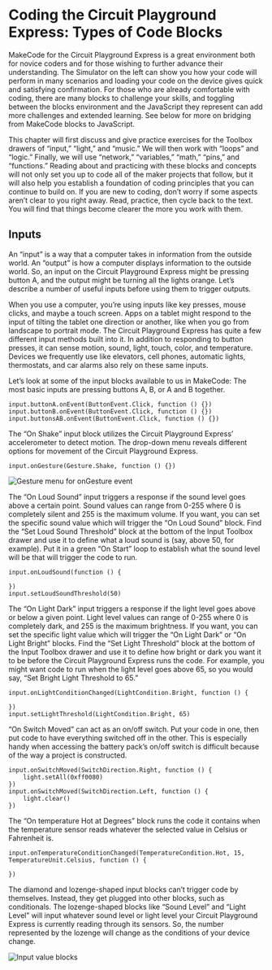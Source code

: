 # Coding the Circuit Playground Express: Types of Code Blocks 

MakeCode for the Circuit Playground Express is a great environment both for novice coders and for those wishing to further advance their understanding. The Simulator on the left can show you how your code will perform in many scenarios and loading your code on the device gives quick and satisfying confirmation. For those who are already comfortable with coding, there are many blocks to challenge your skills, and toggling between the blocks environment and the JavaScript they represent can add more challenges and extended learning. See below for more on bridging from MakeCode blocks to JavaScript. 

This chapter will first discuss and give practice exercises for the Toolbox drawers of “input,” “light,” and “music.” We will then work with “loops” and “logic.” Finally, we will use “network,” “variables,” “math,” “pins,” and “functions.” Reading about and practicing with these blocks and concepts will not only set you up to code all of the maker projects that follow, but it will also help you establish a foundation of coding principles that you can continue to build on. If you are new to coding, don’t worry if some aspects aren’t clear to you right away. Read, practice, then cycle back to the text. You will find that things become clearer the more you work with them. 

## Inputs

An “input” is a way that a computer takes in information from the outside world. An “output” is how a computer displays information to the outside world. So, an input on the Circuit Playground Express might be pressing button A, and the output might be turning all the lights orange. Let’s describe a number of useful inputs before using them to trigger outputs. 

When you use a computer, you’re using inputs like key presses, mouse clicks, and maybe a touch screen. Apps on a tablet might respond to the input of tilting the tablet one direction or another, like when you go from landscape to portrait mode. The Circuit Playground Express has quite a few different input methods built into it. In addition to responding to button presses, it can sense motion, sound, light, touch, color, and temperature. Devices we frequently use like elevators, cell phones, automatic lights, thermostats, and car alarms also rely on these same inputs. 

Let’s look at some of the input blocks available to us in MakeCode: 
The most basic inputs are pressing buttons A, B, or A and B together.

```block
input.buttonA.onEvent(ButtonEvent.Click, function () {})
input.buttonB.onEvent(ButtonEvent.Click, function () {})
input.buttonsAB.onEvent(ButtonEvent.Click, function () {})
```

The “On Shake” input block utilizes the Circuit Playground Express’ accelerometer to detect motion. The drop-down menu reveals different options for movement of the Circuit Playground Express.

```block
input.onGesture(Gesture.Shake, function () {})
```

![Gesture menu for onGesture event](/static/courses/maker/general/coding-the-cpx/on-gesture-menu.png)

The “On Loud Sound” input triggers a response if the sound level goes above a certain point. Sound values can range from 0-255 where 0 is completely silent and 255 is the maximum volume. If you want, you can set the specific sound value which will trigger the “On Loud Sound” block. Find the “Set Loud Sound Threshold” block at the bottom of the Input Toolbox drawer and use it to define what a loud sound is (say, above 50, for example). Put it in a green “On Start” loop to establish what the sound level will be that will trigger the code to run.

```blocks
input.onLoudSound(function () {
	
})
input.setLoudSoundThreshold(50)
```

The “On Light Dark” input triggers a response if the light level goes above or below a given point. Light level values can range of 0-255 where 0 is completely dark, and 255 is the maximum brightness. If you want, you can set the specific light value which will trigger the “On Light Dark” or “On Light Bright” blocks. Find the “Set Light Threshold” block at the bottom of the Input Toolbox drawer and use it to define how bright or dark you want it to be before the Circuit Playground Express runs the code. For example, you might want code to run when the light level goes above 65, so you would say, “Set Bright Light Threshold to 65.”

```blocks
input.onLightConditionChanged(LightCondition.Bright, function () {
	
})
input.setLightThreshold(LightCondition.Bright, 65)
```

“On Switch Moved” can act as an on/off switch. Put your code in one, then put code to have everything switched off in the other. This is especially handy when accessing the battery pack’s on/off switch is difficult because of the way a project is constructed.

```block
input.onSwitchMoved(SwitchDirection.Right, function () {
    light.setAll(0xff0080)
})
input.onSwitchMoved(SwitchDirection.Left, function () {
    light.clear()
})
```

The “On temperature Hot at Degrees” block runs the code it contains when the temperature sensor reads whatever the selected value in Celsius or Fahrenheit is.

```block
input.onTemperatureConditionChanged(TemperatureCondition.Hot, 15, TemperatureUnit.Celsius, function () {
	
})
```

The diamond and lozenge-shaped input blocks can’t trigger code by themselves. Instead, they get plugged into other blocks, such as conditionals. The lozenge-shaped blocks like “Sound Level” and “Light Level” will input whatever sound level or light level your Circuit Playground Express is currently reading through its sensors. So, the number represented by the lozenge will change as the conditions of your device change.

![Input value blocks](/static/courses/maker/general/coding-the-cpx/input-values.png)

